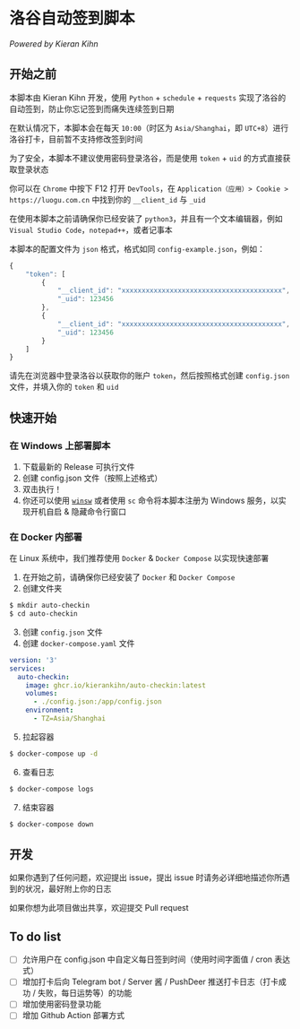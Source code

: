 # 洛谷自动签到脚本

*Powered by Kieran Kihn*

## 开始之前

本脚本由 Kieran Kihn 开发，使用 `Python` + `schedule` + `requests` 实现了洛谷的自动签到，防止你忘记签到而痛失连续签到日期

在默认情况下，本脚本会在每天 `10:00`（时区为 `Asia/Shanghai`，即 `UTC+8`）进行洛谷打卡，目前暂不支持修改签到时间

为了安全，本脚本不建议使用密码登录洛谷，而是使用 `token` + `uid` 的方式直接获取登录状态

你可以在 `Chrome` 中按下 F12 打开 `DevTools`，在 `Application（应用）> Cookie > https://luogu.com.cn` 中找到你的 `__client_id` 与 `_uid`

在使用本脚本之前请确保你已经安装了 `python3`，并且有一个文本编辑器，例如 `Visual Studio Code`，`notepad++`，或者记事本

本脚本的配置文件为 `json` 格式，格式如同 `config-example.json`，例如：

```js
{
    "token": [
        {
            "__client_id": "xxxxxxxxxxxxxxxxxxxxxxxxxxxxxxxxxxxxxxxx", // 你的洛谷账户 token
            "_uid": 123456                                             // 你的洛谷账户 uid
        },
        {
            "__client_id": "xxxxxxxxxxxxxxxxxxxxxxxxxxxxxxxxxxxxxxxx",
            "_uid": 123456
        }
    ]
}
```

请先在浏览器中登录洛谷以获取你的账户 `token`，然后按照格式创建 `config.json` 文件，并填入你的 `token` 和 `uid`

## 快速开始

### 在 Windows 上部署脚本

1. 下载最新的 Release 可执行文件
2. 创建 config.json 文件（按照上述格式）
3. 双击执行！
4. 你还可以使用 [`winsw`](https://github.com/winsw/winsw) 或者使用 `sc` 命令将本脚本注册为 Windows 服务，以实现开机自启 & 隐藏命令行窗口

### 在 Docker 内部署

在 Linux 系统中，我们推荐使用 `Docker` & `Docker Compose` 以实现快速部署

1. 在开始之前，请确保你已经安装了 `Docker` 和 `Docker Compose`
2. 创建文件夹
```sh
$ mkdir auto-checkin
$ cd auto-checkin
```
3. 创建 `config.json` 文件
4. 创建 `docker-compose.yaml` 文件
```yaml
version: '3'
services:
  auto-checkin:
    image: ghcr.io/kierankihn/auto-checkin:latest
    volumes:
      - ./config.json:/app/config.json
    environment:
      - TZ=Asia/Shanghai
```
5. 拉起容器
```sh
$ docker-compose up -d
```
6. 查看日志
```sh
$ docker-compose logs
```
7. 结束容器
```sh
$ docker-compose down
```

## 开发

如果你遇到了任何问题，欢迎提出 issue，提出 issue 时请务必详细地描述你所遇到的状况，最好附上你的日志

如果你想为此项目做出共享，欢迎提交 Pull request

## To do list

- [ ] 允许用户在 config.json 中自定义每日签到时间（使用时间字面值 / cron 表达式）
- [ ] 增加打卡后向 Telegram bot / Server 酱 / PushDeer 推送打卡日志（打卡成功 / 失败，每日运势等）的功能
- [ ] 增加使用密码登录功能
- [ ] 增加 Github Action 部署方式